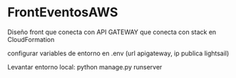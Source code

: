 # FrontEventosAWS
Diseño front que conecta con API GATEWAY que conecta con stack en CloudFormation

configurar variables de entorno en .env (url apigateway, ip publica lightsail)

Levantar entorno local:
python manage.py runserver